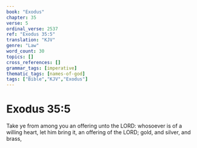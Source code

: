 ```yaml
---
book: "Exodus"
chapter: 35
verse: 5
ordinal_verse: 2537
ref: "Exodus 35:5"
translation: "KJV"
genre: "Law"
word_count: 30
topics: []
cross_references: []
grammar_tags: [imperative]
thematic_tags: [names-of-god]
tags: ["Bible","KJV","Exodus"]
---
```


# Exodus 35:5

Take ye from among you an offering unto the LORD: whosoever is of a willing heart, let him bring it, an offering of the LORD; gold, and silver, and brass,
